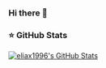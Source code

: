 ### Hi there 👋

<!--
**eliax1996/eliax1996** is a ✨ _special_ ✨ repository because its `README.md` (this file) appears on your GitHub profile.

Here are some ideas to get you started:

- 🔭 I’m currently working on ...
- 🌱 I’m currently learning ...
- 👯 I’m looking to collaborate on ...
- 🤔 I’m looking for help with ...
- 💬 Ask me about ...
- 📫 How to reach me: ...
- 😄 Pronouns: ...
- ⚡ Fun fact: ...
-->
### ⭐ GitHub Stats

<!-- GITHUB_STATS:START -->
[![eliax1996's GitHub Stats](https://github-readme-stats-coral-ten.vercel.app/api?username=eliax1996&hide_border=true)]()
<!-- GITHUB_STATS:END -->
